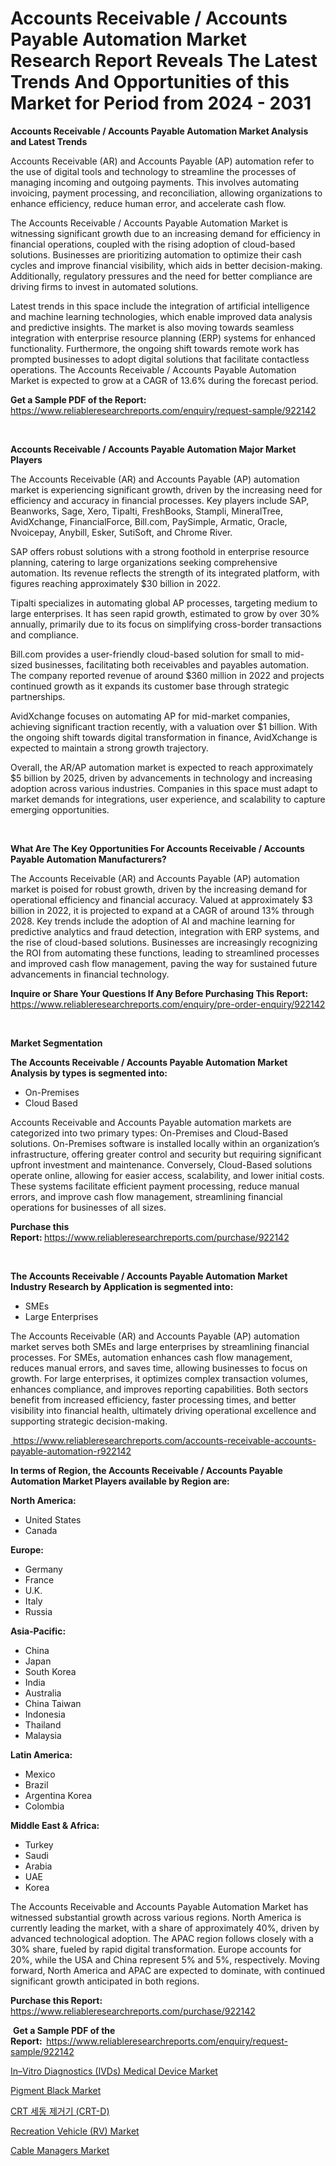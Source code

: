 <p><h1>Accounts Receivable / Accounts Payable Automation Market Research Report Reveals The Latest Trends And Opportunities of this Market for Period from 2024 - 2031</h1></p><p><strong>Accounts Receivable / Accounts Payable Automation Market Analysis and Latest Trends</strong></p>
<p><p>Accounts Receivable (AR) and Accounts Payable (AP) automation refer to the use of digital tools and technology to streamline the processes of managing incoming and outgoing payments. This involves automating invoicing, payment processing, and reconciliation, allowing organizations to enhance efficiency, reduce human error, and accelerate cash flow.</p><p>The Accounts Receivable / Accounts Payable Automation Market is witnessing significant growth due to an increasing demand for efficiency in financial operations, coupled with the rising adoption of cloud-based solutions. Businesses are prioritizing automation to optimize their cash cycles and improve financial visibility, which aids in better decision-making. Additionally, regulatory pressures and the need for better compliance are driving firms to invest in automated solutions. </p><p>Latest trends in this space include the integration of artificial intelligence and machine learning technologies, which enable improved data analysis and predictive insights. The market is also moving towards seamless integration with enterprise resource planning (ERP) systems for enhanced functionality. Furthermore, the ongoing shift towards remote work has prompted businesses to adopt digital solutions that facilitate contactless operations. The Accounts Receivable / Accounts Payable Automation Market is expected to grow at a CAGR of 13.6% during the forecast period.</p></p>
<p><strong>Get a Sample PDF of the Report:&nbsp;</strong> <a href="https://www.reliableresearchreports.com/enquiry/request-sample/922142">https://www.reliableresearchreports.com/enquiry/request-sample/922142</a></p>
<p>&nbsp;</p>
<p><strong>Accounts Receivable / Accounts Payable Automation Major Market Players</strong></p>
<p><p>The Accounts Receivable (AR) and Accounts Payable (AP) automation market is experiencing significant growth, driven by the increasing need for efficiency and accuracy in financial processes. Key players include SAP, Beanworks, Sage, Xero, Tipalti, FreshBooks, Stampli, MineralTree, AvidXchange, FinancialForce, Bill.com, PaySimple, Armatic, Oracle, Nvoicepay, Anybill, Esker, SutiSoft, and Chrome River.</p><p>SAP offers robust solutions with a strong foothold in enterprise resource planning, catering to large organizations seeking comprehensive automation. Its revenue reflects the strength of its integrated platform, with figures reaching approximately $30 billion in 2022. </p><p>Tipalti specializes in automating global AP processes, targeting medium to large enterprises. It has seen rapid growth, estimated to grow by over 30% annually, primarily due to its focus on simplifying cross-border transactions and compliance.</p><p>Bill.com provides a user-friendly cloud-based solution for small to mid-sized businesses, facilitating both receivables and payables automation. The company reported revenue of around $360 million in 2022 and projects continued growth as it expands its customer base through strategic partnerships.</p><p>AvidXchange focuses on automating AP for mid-market companies, achieving significant traction recently, with a valuation over $1 billion. With the ongoing shift towards digital transformation in finance, AvidXchange is expected to maintain a strong growth trajectory.</p><p>Overall, the AR/AP automation market is expected to reach approximately $5 billion by 2025, driven by advancements in technology and increasing adoption across various industries. Companies in this space must adapt to market demands for integrations, user experience, and scalability to capture emerging opportunities.</p></p>
<p>&nbsp;</p>
<p><strong>What Are The Key Opportunities For Accounts Receivable / Accounts Payable Automation Manufacturers?</strong></p>
<p><p>The Accounts Receivable (AR) and Accounts Payable (AP) automation market is poised for robust growth, driven by the increasing demand for operational efficiency and financial accuracy. Valued at approximately $3 billion in 2022, it is projected to expand at a CAGR of around 13% through 2028. Key trends include the adoption of AI and machine learning for predictive analytics and fraud detection, integration with ERP systems, and the rise of cloud-based solutions. Businesses are increasingly recognizing the ROI from automating these functions, leading to streamlined processes and improved cash flow management, paving the way for sustained future advancements in financial technology.</p></p>
<p><strong>Inquire or Share Your Questions If Any Before Purchasing This Report:</strong> <a href="https://www.reliableresearchreports.com/enquiry/pre-order-enquiry/922142">https://www.reliableresearchreports.com/enquiry/pre-order-enquiry/922142</a></p>
<p>&nbsp;</p>
<p><strong>Market Segmentation</strong></p>
<p><strong>The Accounts Receivable / Accounts Payable Automation Market Analysis by types is segmented into:</strong></p>
<p><ul><li>On-Premises</li><li>Cloud Based</li></ul></p>
<p><p>Accounts Receivable and Accounts Payable automation markets are categorized into two primary types: On-Premises and Cloud-Based solutions. On-Premises software is installed locally within an organization’s infrastructure, offering greater control and security but requiring significant upfront investment and maintenance. Conversely, Cloud-Based solutions operate online, allowing for easier access, scalability, and lower initial costs. These systems facilitate efficient payment processing, reduce manual errors, and improve cash flow management, streamlining financial operations for businesses of all sizes.</p></p>
<p><strong>Purchase this Report:&nbsp;</strong><a href="https://www.reliableresearchreports.com/purchase/922142">https://www.reliableresearchreports.com/purchase/922142</a></p>
<p>&nbsp;</p>
<p><strong>The Accounts Receivable / Accounts Payable Automation Market Industry Research by Application is segmented into:</strong></p>
<p><ul><li>SMEs</li><li>Large Enterprises</li></ul></p>
<p><p>The Accounts Receivable (AR) and Accounts Payable (AP) automation market serves both SMEs and large enterprises by streamlining financial processes. For SMEs, automation enhances cash flow management, reduces manual errors, and saves time, allowing businesses to focus on growth. For large enterprises, it optimizes complex transaction volumes, enhances compliance, and improves reporting capabilities. Both sectors benefit from increased efficiency, faster processing times, and better visibility into financial health, ultimately driving operational excellence and supporting strategic decision-making.</p></p>
<p><a href="https://www.reliableresearchreports.com/accounts-receivable-accounts-payable-automation-r922142">&nbsp;https://www.reliableresearchreports.com/accounts-receivable-accounts-payable-automation-r922142</a></p>
<p><strong>In terms of Region, the Accounts Receivable / Accounts Payable Automation Market Players available by Region are:</strong></p>
<p>
    <p> <strong> North America: </strong>
        <ul>
            <li>United States</li>
            <li>Canada</li>
        </ul>
        </p> 
    <p> <strong> Europe: </strong>
        <ul>
            <li>Germany</li>
            <li>France</li>
            <li>U.K.</li>
            <li>Italy</li>
            <li>Russia</li>
        </ul>
        </p> 
    <p> <strong> Asia-Pacific: </strong>
        <ul>
            <li>China</li>
            <li>Japan</li>
            <li>South Korea</li>
            <li>India</li>
            <li>Australia</li>
            <li>China Taiwan</li>
            <li>Indonesia</li>
            <li>Thailand</li>
            <li>Malaysia</li>
        </ul>
        </p> 
    <p> <strong> Latin America: </strong>
        <ul>
            <li>Mexico</li>
            <li>Brazil</li>
            <li>Argentina Korea</li>
            <li>Colombia</li>
        </ul>
        </p> 
    <p> <strong> Middle East & Africa: </strong>
        <ul>
            <li>Turkey</li>
            <li>Saudi</li>
            <li>Arabia</li>
            <li>UAE</li>
            <li>Korea</li>
        </ul>
    </p>
    </p>
<p><p>The Accounts Receivable and Accounts Payable Automation Market has witnessed substantial growth across various regions. North America is currently leading the market, with a share of approximately 40%, driven by advanced technological adoption. The APAC region follows closely with a 30% share, fueled by rapid digital transformation. Europe accounts for 20%, while the USA and China represent 5% and 5%, respectively. Moving forward, North America and APAC are expected to dominate, with continued significant growth anticipated in both regions.</p></p>
<p><strong>Purchase this Report: </strong><a href="https://www.reliableresearchreports.com/purchase/922142">https://www.reliableresearchreports.com/purchase/922142</a></p>
<p>&nbsp;<strong>Get a Sample PDF of the Report:&nbsp;&nbsp;</strong><a href="https://www.reliableresearchreports.com/enquiry/request-sample/922142">https://www.reliableresearchreports.com/enquiry/request-sample/922142</a></p>
<p><strong></strong></p>
<p><p><a href="https://github.com/AshrafKhan865/Market-Research-Report-List-1/blob/main/invitro-diagnostics-ivds-medical-device-market.md">In–Vitro Diagnostics (IVDs) Medical Device Market</a></p><p><a href="https://medium.com/@williambatz78/the-global-pigment-black-market-is-a-dynamic-and-growing-industry-56ba1db3d00a">Pigment Black Market</a></p><p><a href="https://medium.com/@feliciasummers98/%EC%84%B8%EA%B3%84-crt-defibrillator-crt-d-market-%EC%9D%80-2024%EC%97%90%EC%84%9C-2031%EB%A1%9C-%EC%97%B0%ED%8F%89%EA%B7%A0-%EC%A6%9D%EA%B0%80%EC%9C%A8%EC%9D%84-%EB%B3%B4%EC%9D%BC-%EA%B2%83%EC%9C%BC%EB%A1%9C-%EC%98%88%EC%83%81%EB%90%A9%EB%8B%88%EB%8B%A4-b267129e75b7">CRT 세동 제거기 (CRT-D)</a></p><p><a href="https://issuu.com/reportprime-2/docs/recreation-vehicle-rv-market-size-2_66aca352f0462b">Recreation Vehicle (RV) Market</a></p><p><a href="https://www.linkedin.com/pulse/cable-managers-market-indicators-size-regional-breakdown-fhfsc?trackingId=zqEvmQO%2FRdeq94F%2BXoJoOw%3D%3D">Cable Managers Market</a></p></p>